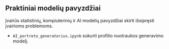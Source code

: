 ## Praktiniai modelių pavyzdžiai

Įvairūs statistinių, kompiuterinių ir AI modelių pavyzdžiai skirti išsipręsti įvairioms problemoms.

* `AI_portreto_generatorius.ipynb` sukurti profilio nuotraukos generavimo modelį.